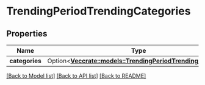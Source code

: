 # TrendingPeriodTrendingCategories

## Properties

Name | Type | Description | Notes
------------ | ------------- | ------------- | -------------
**categories** | Option<[**Vec<crate::models::TrendingPeriodTrendingCategory>**](Trending.TrendingCategory.md)> |  | [optional]

[[Back to Model list]](../README.md#documentation-for-models) [[Back to API list]](../README.md#documentation-for-api-endpoints) [[Back to README]](../README.md)


